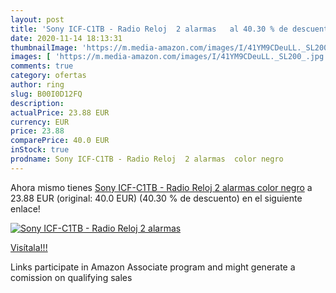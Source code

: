 ```yaml
---
layout: post
title: 'Sony ICF-C1TB - Radio Reloj  2 alarmas   al 40.30 % de descuento'
date: 2020-11-14 18:13:31
thumbnailImage: 'https://m.media-amazon.com/images/I/41YM9CDeuLL._SL200_.jpg'
images: [ 'https://m.media-amazon.com/images/I/41YM9CDeuLL._SL200_.jpg' ]
comments: true
category: ofertas
author: ring
slug: B00I0D12FQ
description:
actualPrice: 23.88 EUR
currency: EUR
price: 23.88
comparePrice: 40.0 EUR
inStock: true
prodname: Sony ICF-C1TB - Radio Reloj  2 alarmas  color negro
---
```


Ahora mismo tienes [Sony ICF-C1TB - Radio Reloj  2 alarmas  color negro](https://www.amazon.es/dp/B00I0D12FQ/?tag=tolees-21) a 23.88 EUR (original: 40.0 EUR) (40.30 %  de descuento) en el siguiente enlace!

[![Sony ICF-C1TB - Radio Reloj  2 alarmas  ](https://m.media-amazon.com/images/I/41YM9CDeuLL._SL200_.jpg)](https://www.amazon.es/dp/B00I0D12FQ/?tag=tolees-21)

[Visítala!!!](https://www.amazon.es/dp/B00I0D12FQ/?tag=tolees-21)

Links participate in Amazon Associate program and might generate a comission on qualifying sales
